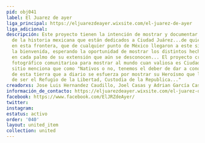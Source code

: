```yaml
---
pid: obj041
label: El Juarez de ayer
liga_principal: https://eljuarezdeayer.wixsite.com/el-juarez-de-ayer
liga_adicional: 
descripción: Este proyecto tienen la intención de mostrar y documentar los momentos
  de la historia mexicana que están dedicados a Ciudad Juárez...de quienes han convivido
  en esta frontera, que de cualquier punto de México llegaron a este sitio recibiendo
  la bienvenida, esperando la oportunidad de mostrar los distintos hechos ocurridos
  en cada palmo de su extensión que aún se desconocen... El proyecto crea un archivo
  fotográfico comunitarioa para mostrar al mundo cuan valiosa es Ciudad Juárez. El
  sitio menciona que como "Nativos o no, tenemos el deber de dar a conocer la valía
  de esta tierra que a diario se esfuerza por mostrar su Heroísmo que le da la fortaleza
  de ser el Refugio de la Libertad, Custodia de la Republica..."
creadorxs: Jose Luis Hernandez Caudillo, Joel Casas y Adrian García Castro
información_de_contacto: https://eljuarezdeayer.wixsite.com/el-juarez-de-ayer/contacto
facebook: https://www.facebook.com/ElJRZdeAyer/
twitter: 
instagram: 
estatus: activo
order: '040'
layout: united_item
collection: united
---
```

